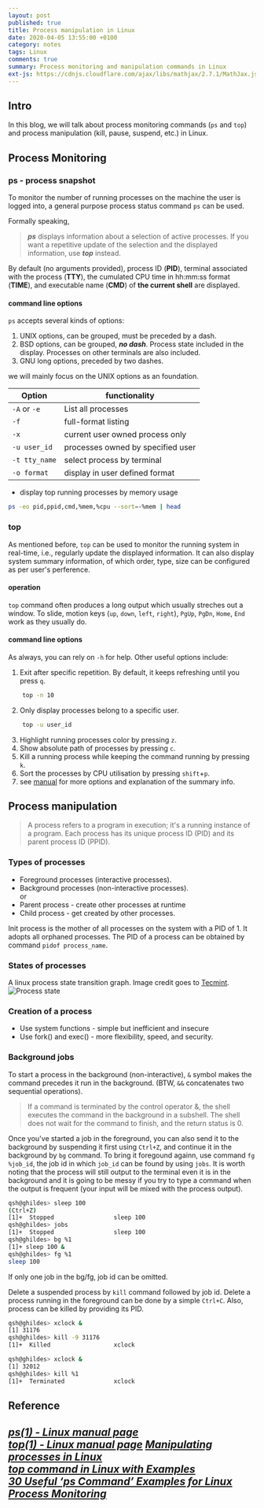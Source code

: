 ```yaml
---
layout: post
published: true
title: Process manipulation in Linux
date: 2020-04-05 13:55:00 +0100
category: notes
tags: Linux
comments: true
summary: Process monitoring and manipulation commands in Linux
ext-js: https://cdnjs.cloudflare.com/ajax/libs/mathjax/2.7.1/MathJax.js?config=TeX-AMS-MML_HTMLorMML
---
```

<!-- $$ \usepackage{amsmath} $$  -->
## Intro
In this blog, we will talk about process monitoring commands (`ps` and `top`) and process manipulation (kill, pause, suspend, etc.)  in Linux.

## Process Monitoring
### ps - process snapshot
To monitor the number of running processes on the machine the user is logged into, a general purpose process status command `ps` can be used. 

Formally speaking, 
> ___ps___ displays information about a selection of active processes. If you want a repetitive update of the selection and the displayed information, use ___top___ instead.  

By default (no arguments provided), process ID (**PID**), terminal associated with the process (**TTY**), the cumulated CPU time in hh:mm:ss format (**TIME**), and executable name (**CMD**) of **the current shell** are displayed.

#### command line options

`ps` accepts several kinds of options:
1. UNIX options, can be grouped, must be preceded by a dash.
2. BSD options, can be grouped, ___no dash___. Process state included in the display. Processes on other terminals are also included.
3. GNU long options, preceded by two dashes.

we will mainly focus on the UNIX options as an foundation.


| Option | functionality |
| ------ | ------------- |
 `-A` or `-e` | List all processes
 `-f` | full-format listing
 `-x` | current user owned process only
 `-u user_id` | processes owned by specified user
 `-t tty_name` | select process by terminal
 `-o format` | display in user defined format


* display top running processes by memory usage
```bash
ps -eo pid,ppid,cmd,%mem,%cpu --sort=-%mem | head
```


### top  
As mentioned before, `top` can be used to monitor the running system in real-time, i.e., regularly update the displayed information. It can also display system summary information, of which order, type, size can be configured as per user's perference.
#### operation
`top` command often produces a long output which usually streches out a window. To slide, motion keys (`up`, `down`, `left`, `right`), `PgUp`, `PgDn`, `Home`, `End` work as they usually do.

#### command line options
As always, you can rely on `-h` for help. Other useful options include:
1. Exit after specific repetition. By default, it keeps refreshing until you press `q`.
```bash
    top -n 10
```
2. Only display processes belong to a specific user.
```bash
    top -u user_id
```
3. Highlight running processes color by pressing `z`.
4. Show absolute path of processes by pressing `c`.
5. Kill a running process while keeping the command running by pressing `k`.
6. Sort the processes by CPU utilisation by pressing `shift`+`p`.
7. see [manual](http://man7.org/linux/man-pages/man1/top.1.html) for more options and explanation of the summary info.  


## Process manipulation
> A process refers to a program in execution; it's a running instance of a program.
Each process has its unique process ID (PID) and its parent process ID (PPID).
### Types of processes
* Foreground processes (interactive processes).
* Background processes (non-interactive processes).  
or
* Parent process - create other processes at runtime
* Child process - get created by other processes.

Init process is the mother of all processes on the system with a PID of 1. It adopts all orphaned processes. The PID of a process can be obtained by command `pidof process_name`.

### States of processes
A linux process state transition graph. Image credit goes to [Tecmint](https://www.tecmint.com/linux-process-management/).
![Process state]({static}/images/ProcessState.png)

### Creation of a process
* Use system functions - simple but inefficient and insecure
* Use fork() and exec() - more flexibility, speed, and security.

### Background jobs
To start a process in the background (non-interactive), `&` symbol makes the command precedes it run in the background. (BTW, `&&` concatenates two sequential operations).
>If a command is terminated by the control operator &, the shell executes the command in the background in a subshell. The shell does not wait for the command to finish, and the return status is 0.

Once you've started a job in the foreground, you can also send it to the background by suspending it first using `Ctrl+Z`, and continue it in the background by `bg` command. To bring it foregound againn, use command `fg %job_id`, the job id in which `job_id` can be found by using `jobs`. It is worth noting that the process will still output to the terminal even it is in the background and it is going to be messy if you try to type a command when the output is frequent (your input will be mixed with the process output).

```bash
qsh@ghildes> sleep 100
(Ctrl+Z)
[1]+  Stopped                 sleep 100
qsh@ghildes> jobs
[1]+  Stopped                 sleep 100
qsh@ghildes> bg %1 
[1]+ sleep 100 &
qsh@ghildes> fg %1
sleep 100
```

If only one job in the bg/fg, job id can be omitted.  

Delete a suspended process by `kill` command followed by job id. Delete a process running in the foreground can be done by a simple `Ctrl+C`. Also, process can be killed by providing its PID.
```bash
qsh@ghildes> xclock &
[1] 31176
qsh@ghildes> kill -9 31176
[1]+  Killed                  xclock
```
```bash
qsh@ghildes> xclock &
[1] 32012
qsh@ghildes> kill %1
[1]+  Terminated              xclock
```
## Reference  
[_ps(1) - Linux manual page_](http://man7.org/linux/man-pages/man1/ps.1.html)  
[_top(1) - Linux manual page_](http://man7.org/linux/man-pages/man1/top.1.html)
[_Manipulating processes in Linux_](http://www.physics.smu.edu/coan/linux/processes.html)  
[_top command in Linux with Examples_](https://www.geeksforgeeks.org/top-command-in-linux-with-examples/)  
[_30 Useful ‘ps Command’ Examples for Linux Process Monitoring_](https://www.tecmint.com/ps-command-examples-for-linux-process-monitoring/)
---
